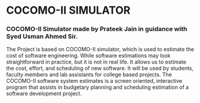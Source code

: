 # COCOMO-II SIMULATOR
### COCOMO-II Simulator made by Prateek Jain in guidance with Syed Usman Ahmed Sir.

The Project is based on COCOMO-II simulator, which is used to estimate the cost of software
engineering. While software estimations may look straightforward in practice, but it is not in
real life. It allows us to estimate the cost, effort, and scheduling of new software. It will be
used by students, faculty members and lab assistants for college based projects. The
COCOMO-II software system estimates is a screen oriented, interactive program that assists in
budgetary planning and scheduling estimation of a software development project.
